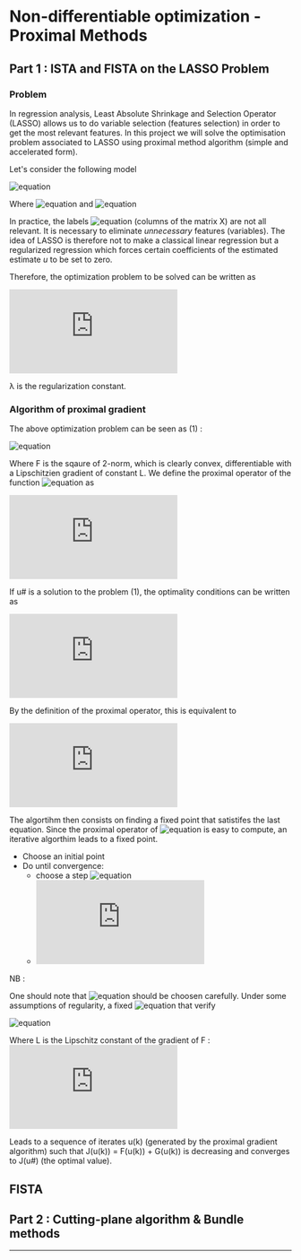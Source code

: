# Non-differentiable optimization - Proximal Methods

## Part 1 : ISTA and FISTA on the LASSO Problem

### Problem

In regression analysis, Least Absolute Shrinkage and Selection Operator (LASSO) allows us to do variable selection (features selection) in order to get the most relevant features. 
In this project we will solve the optimisation problem associated to LASSO using proximal method algorithm (simple and accelerated form).

Let's consider the following model 

![equation](http://latex.codecogs.com/svg.latex?Y=Xu+\epsilon )

Where ![equation](http://latex.codecogs.com/svg.latex?Y\in\mathds{R}^n,X\in\mathds{R}^{n\times%20p}) and ![equation](http://latex.codecogs.com/svg.latex?u\in\mathds{R}^{p})

In practice, the labels  ![equation](http://latex.codecogs.com/svg.latex?X_{i})
 (columns of the matrix X) are not all relevant. It is necessary to eliminate *unnecessary* features (variables). The idea of LASSO is therefore not to make a classical linear regression but a regularized regression which forces certain coefficients of the estimated estimate  *u* to be set to zero.

Therefore, the optimization problem to be solved can be written as 

![equation](https://latex.codecogs.com/svg.latex?%5Chat%7Bu%7D%28%5Clambda%29%20%3A%3D%5Coperatorname*%7Bargmin%7D_%7Bu%5Cin%5Cmathds%7BR%7D%5E%7Bp%7D%7D%201/2%20%5C%7CY%20-%20Xu%5C%7C_%7B2%7D%5E%7B2%7D%20&plus;%20%5Clambda%5C%7Cu%5C%7C_%7B1%7D)

λ is the regularization constant.

### Algorithm of proximal gradient

The above optimization problem can be seen as (1) : 

![equation](https://latex.codecogs.com/svg.latex?\operatorname*{min}_{u\in\mathds{R}^{p}}F(u)+G_{\lambda}(u))

Where F is the sqaure of 2-norm, which is clearly convex, differentiable with a Lipschitzien gradient of constant L. 
We define the proximal operator of the function ![equation](https://latex.codecogs.com/svg.latex?\epsilo%20G_\lambda) as 

![equation](https://latex.codecogs.com/svg.latex?%5Cmathcal%7BP%7D_%7B%5Cvarepsilon%20G_%7B%5Clambda%7D%7D%28u%29%20%26%20%3A%3D%5Coperatorname*%7Bargmin%7D_%7Bv%5Cin%20%5Cmathds%7BR%7D%5E%7Bp%7D%7D%20%5Cvarepsilon%20G_%7B%5Clambda%7D%20%28v%29&plus;%201/2%5C%7Cv-u%5C%7C_%7B2%7D%5E%7B2%7D)

If u# is a solution to the problem (1), the optimality conditions can be written as 

![equation](https://latex.codecogs.com/svg.latex?%5Cexists%5C%3B%20r%5E%7B%5C%23%7D%20%5Cin%20%5Cpartial%20G_%7B%5Clambda%7D%28u%5E%7B%5C%23%7D%29%2C%20%5Ctext%7B%20t.q.%20%7D%5C%3B%20r%5E%7B%5C%23%7D&plus;%20%5Cnabla%20F%28u%5E%7B%5C%23%7D%29%20%3D%200)

By the definition of the proximal operator, this is equivalent to 

![equation](https://latex.codecogs.com/svg.latex?u%5E%7B%5C%23%7D%20%3D%20%5Cmathcal%7BP%7D_%7B%5Cvarepsilon%20G_%7B%5Clambda%7D%7D%28u%5E%7B%5C%23%7D%20-%20%5Cvarepsilon%5Cnabla%20F%28u%5E%7B%5C%23%7D%29%29)

The algortihm then consists on finding a fixed point that satistifes the last equation. Since the proximal operator of ![equation](https://latex.codecogs.com/svg.latex?\epsilo%20G_\lambda) is easy to compute, an iterative algorthim leads to a fixed point.

- Choose an initial point
- Do until convergence: 
  - choose a step ![equation](https://latex.codecogs.com/svg.latex?\epsilon)
  - ![equation](https://latex.codecogs.com/svg.latex?u%5E%7Bk&plus;1%7D%20%3D%20%5Cmathcal%7BP%7D_%7B%5Cvarepsilon%5E%7B%28k%29%7DG_%7B%5Clambda%7D%7D%28u%5E%7B%28k%29%7D-%5Cvarepsilon%5E%7Bk%7D%5Cnabla%20F%28u%5E%7B%28k%29%7D%29%29)
  
  
NB : 

One should note that ![equation](https://latex.codecogs.com/svg.latex?\epsilon) should be choosen carefully. Under some assumptions of regularity, a fixed ![equation](https://latex.codecogs.com/svg.latex?\epsilon) that verify


![equation](https://latex.codecogs.com/svg.latex?\epsilon\leq%20\frac{1}{L})

Where L is the Lipschitz constant of the gradient of F : ![equation](https://latex.codecogs.com/svg.latex?L%20%3D%20%5Cvertiii%7BX%5E%7B%5Ctop%7D%20X%7D%20%3D%20%5Cmax%5C%7B%7C%5Ceta%7C%2C%20%5C%3B%20%5Ceta%20%5Cin%20Sp%28X%5E%7B%5Ctop%7D%20X%29%5C%7D)

Leads to a sequence of iterates u(k) (generated by the proximal gradient algorithm) such that J(u(k)) = F(u(k)) + G(u(k)) is decreasing and converges to J(u#) (the optimal value).

 ## FISTA 
 



## Part 2 : Cutting-plane algorithm & Bundle methods


----- 
